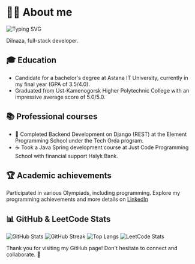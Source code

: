 # 👩‍💻 About me 
![Typing SVG](https://readme-typing-svg.herokuapp.com?font=Fira+Code&size=22&pause=1000&color=F70000&width=435&lines=Hello%2C+world!;I+am+Dilnaza+Baidakhanova!;Welcome+to+my+GitHub+Profile!)

Dilnaza, full-stack developer.

## 🎓 Education 

- Candidate for a bachelor's degree at Astana IT University, currently in my final year (GPA of 3.5/4.0).
- Graduated from Ust-Kamenogorsk Higher Polytechnic College with an impressive average score of 5.0/5.0.

## 📚 Professional courses 

- 🐍 Completed Backend Development on Django (REST) ​​at the Element Programming School under the Tech Orda program.
- ☕ Took a Java Spring development course at Just Code Programming School with financial support Halyk Bank.

## 🏆 Academic achievements 

Participated in various Olympiads, including programming. Explore my programming achievements and more details on [LinkedIn](https://www.linkedin.com/in/dilnaza-baidakhanova/)

## 📊 GitHub & LeetCode Stats 

![GitHub Stats](https://github-readme-stats.vercel.app/api?username=dillnaza&show_icons=true)
![GitHub Streak](https://github-readme-streak-stats.herokuapp.com/?user=dillnaza&theme=radical)
![Top Langs](https://github-readme-stats.vercel.app/api/top-langs/?username=dillnaza&layout=compact&langs_count=6&theme=radical)
![LeetCode Stats](https://leetcard.jacoblin.cool/dillnazza)

Thank you for visiting my GitHub page! Don't hesitate to connect and collaborate. 🚀
